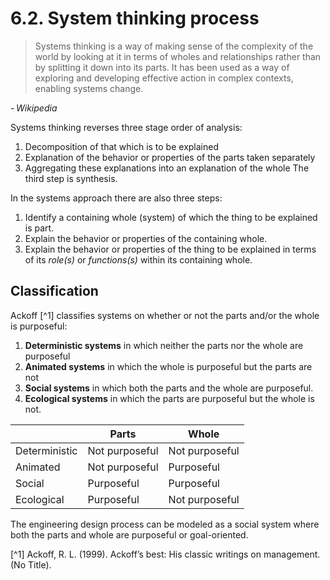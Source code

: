 # 6.2. System thinking process

> Systems thinking is a way of making sense of the complexity of the world by looking at it in terms of wholes and relationships rather than by splitting it down into its parts. It has been used as a way of exploring and developing effective action in complex contexts, enabling systems change. 

- <cite>Wikipedia<cite>

Systems thinking reverses three stage order of analysis: 
1. Decomposition of that which is to be explained
2. Explanation of the behavior or properties of the parts taken separately
3. Aggregating these explanations into an explanation of the whole
The third step is synthesis. 

In the systems approach there are also three steps:
1. Identify a containing whole (system) of which the thing to be explained is part.
2. Explain the behavior or properties of the containing whole.
3. Explain the behavior or properties of the thing to be explained in terms of its *role(s)* or *functions(s)* within its containing whole.

## Classification

Ackoff [^1] classifies systems on whether or not the parts and/or the whole is purposeful:


1. **Deterministic systems** 
in which neither the parts nor the whole are purposeful
2. **Animated systems**
in which the whole is purposeful but the parts are not
3. **Social systems** 
in which both the parts and the whole are purposeful.
4. **Ecological systems**
in which the parts are purposeful but the whole is not.

|               | Parts          | Whole          |
| ------------- | -------------- | -------------- |
| Deterministic | Not purposeful | Not purposeful |
| Animated      | Not purposeful | Purposeful     |
| Social        | Purposeful     | Purposeful     |
| Ecological    | Purposeful     | Not purposeful |

The engineering design process can be modeled as a social system where both the parts and whole are purposeful or goal-oriented.

[^1] Ackoff, R. L. (1999). Ackoff’s best: His classic writings on management. (No Title).